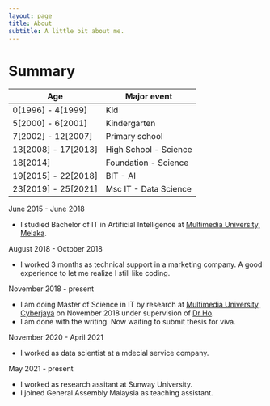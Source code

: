 ```yaml
---
layout: page
title: About
subtitle: A little bit about me.
---
```


Summary
======

| Age  | Major event |
| --------- | ---------|
| 0[1996] - 4[1999] | Kid |
| 5[2000] - 6[2001] | Kindergarten |
| 7[2002] - 12[2007] | Primary school |
| 13[2008] - 17[2013]  | High School - Science |
| 18[2014]  | Foundation - Science |
| 19[2015] - 22[2018]  | BIT - AI |
| 23[2019] - 25[2021]  | Msc IT - Data Science |

June 2015 - June 2018 
- I studied Bachelor of IT in Artificial Intelligence at [Multimedia University, Melaka](https://www.mmu.edu.my/melaka/). 

August 2018 - October 2018
- I worked 3 months as technical support in a marketing company. A good experience to let me realize I still like coding.

November 2018 - present
- I am doing Master of Science in IT by research  at [Multimedia University, Cyberjaya](https://www.mmu.edu.my/cyberjaya/) on November 2018 under supervision of [Dr Ho](https://www.linkedin.com/in/peterhocc). 
- I am done with the writing. Now waiting to submit thesis for viva.

November 2020 - April 2021
- I worked as data scientist at a mdecial service company.

May 2021 - present
- I worked as research assitant at Sunway University.
- I joined General Assembly Malaysia as teaching assistant.